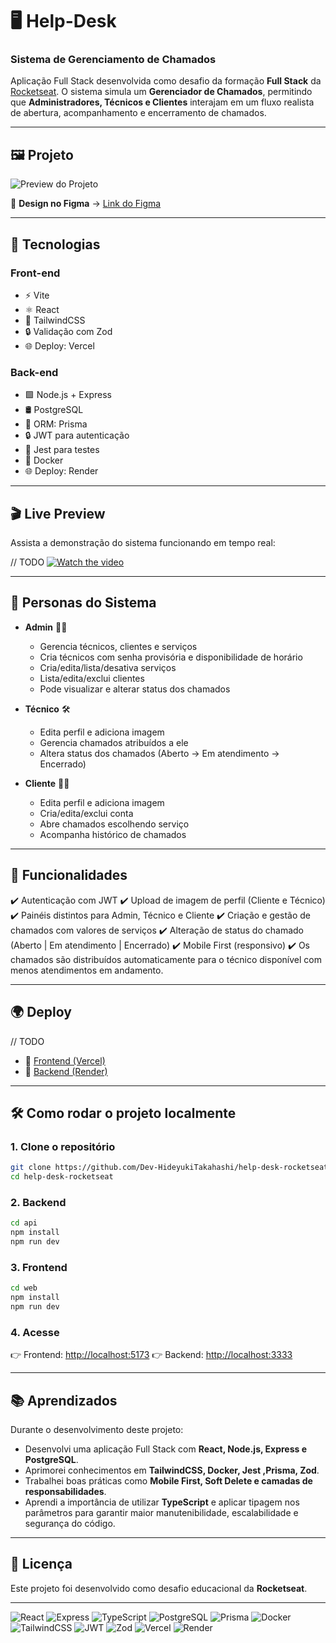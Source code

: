 # 🖥️ Help-Desk 
### Sistema de Gerenciamento de Chamados

Aplicação Full Stack desenvolvida como desafio da formação **Full Stack** da [Rocketseat](https://www.rocketseat.com.br/).
O sistema simula um **Gerenciador de Chamados**, permitindo que **Administradores, Técnicos e Clientes** interajam em um fluxo realista de abertura, acompanhamento e encerramento de chamados.

---

## 🖼 Projeto

![Preview do Projeto](https://img.notionusercontent.com/s3/prod-files-secure%2F08f749ff-d06d-49a8-a488-9846e081b224%2Fac07ec6c-08d8-4213-98cc-68bc86d1fba4%2Fimage.png/size/w=1420?exp=1758277531\&sig=Kklm3eQT9HRe_O2z09y9VSo-bw7Mno9Unpci9e472Uk\&id=1fa395da-5770-8083-9b7d-f164ff732e80\&table=block)

🎨 **Design no Figma** → [Link do Figma](https://www.figma.com/community/file/1506654636739959765/plataforma-de-chamados)

---

## 🚀 Tecnologias

### **Front-end**

*  ⚡ Vite
* ⚛️ React
* 🎨 TailwindCSS
* 🔒 Validação com Zod
* 🌐 Deploy: Vercel

### **Back-end**

* 🟩 Node.js + Express
* 🛢 PostgreSQL
* 🔗 ORM: Prisma
* 🔒 JWT para autenticação
* 🧪 Jest para testes
* 🐳 Docker
* 🌐 Deploy: Render

---

## 🎬 Live Preview

Assista a demonstração do sistema funcionando em tempo real:

// TODO
[![Watch the video](https://img.shields.io/badge/YouTube-Live%20Preview-red?style=for-the-badge\&logo=youtube\&logoColor=white)](https://www.youtube.com/watch?v=SEU_VIDEO_AQUI)




---

## 👥 Personas do Sistema

* **Admin** 👩‍💼

  * Gerencia técnicos, clientes e serviços
  * Cria técnicos com senha provisória e disponibilidade de horário
  * Cria/edita/lista/desativa serviços
  * Lista/edita/exclui clientes
  * Pode visualizar e alterar status dos chamados

* **Técnico** 🛠

  * Edita perfil e adiciona imagem
  * Gerencia chamados atribuídos a ele
  * Altera status dos chamados (Aberto → Em atendimento → Encerrado)

* **Cliente** 🙋‍♂️

  * Edita perfil e adiciona imagem
  * Cria/edita/exclui conta
  * Abre chamados escolhendo serviço
  * Acompanha histórico de chamados

---

## 📌 Funcionalidades

✔️ Autenticação com JWT
✔️ Upload de imagem de perfil (Cliente e Técnico)
✔️ Painéis distintos para Admin, Técnico e Cliente
✔️ Criação e gestão de chamados com valores de serviços
✔️ Alteração de status do chamado (Aberto | Em atendimento | Encerrado)
✔️ Mobile First (responsivo)
✔️ Os chamados são distribuídos automaticamente para o técnico disponível com menos atendimentos em andamento.

---

## 🌍 Deploy

// TODO

* 🔗 [Frontend (Vercel)](https://seu-front.vercel.app)
* 🔗 [Backend (Render)](https://seu-back.onrender.com)

---

## 🛠 Como rodar o projeto localmente

### 1. Clone o repositório

```bash
git clone https://github.com/Dev-HideyukiTakahashi/help-desk-rocketseat.git
cd help-desk-rocketseat
```

### 2. Backend

```bash
cd api
npm install
npm run dev
```

### 3. Frontend

```bash
cd web
npm install
npm run dev
```

### 4. Acesse

👉 Frontend: [http://localhost:5173](http://localhost:5173)
👉 Backend: [http://localhost:3333](http://localhost:3333)

---

## 📚 Aprendizados

Durante o desenvolvimento deste projeto:

* Desenvolvi uma aplicação Full Stack com **React, Node.js, Express e PostgreSQL**.
* Aprimorei conhecimentos em **TailwindCSS, Docker, Jest ,Prisma, Zod**.
* Trabalhei boas práticas como **Mobile First, Soft Delete e camadas de responsabilidades**.
* Aprendi a importância de utilizar **TypeScript** e aplicar tipagem nos parâmetros para garantir maior manutenibilidade, escalabilidade e segurança do código.

---

## 📄 Licença

Este projeto foi desenvolvido como desafio educacional da **Rocketseat**.

---

![React](https://img.shields.io/badge/React-20232A?style=for-the-badge&logo=react&logoColor=61DAFB) ![Express](https://img.shields.io/badge/Express-000000?style=for-the-badge&logo=express&logoColor=white) ![TypeScript](https://img.shields.io/badge/TypeScript-3178C6?style=for-the-badge&logo=typescript&logoColor=white) ![PostgreSQL](https://img.shields.io/badge/PostgreSQL-4169E1?style=for-the-badge&logo=postgresql&logoColor=white) ![Prisma](https://img.shields.io/badge/Prisma-2D3748?style=for-the-badge&logo=prisma&logoColor=white) ![Docker](https://img.shields.io/badge/Docker-2496ED?style=for-the-badge&logo=docker&logoColor=white) ![TailwindCSS](https://img.shields.io/badge/TailwindCSS-38B2AC?style=for-the-badge&logo=tailwind-css&logoColor=white) ![JWT](https://img.shields.io/badge/JWT-000000?style=for-the-badge&logo=jsonwebtokens&logoColor=white) ![Zod](https://img.shields.io/badge/Zod-3068B7?style=for-the-badge&logoColor=white) ![Vercel](https://img.shields.io/badge/Frontend-Vercel-black?style=for-the-badge&logo=vercel) ![Render](https://img.shields.io/badge/Backend-Render-46E3B7?style=for-the-badge&logo=render&logoColor=black)


